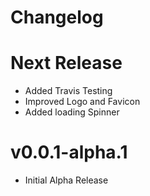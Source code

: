 # Changelog

# Next Release

* Added Travis Testing
* Improved Logo and Favicon
* Added loading Spinner

# v0.0.1-alpha.1

* Initial Alpha Release
